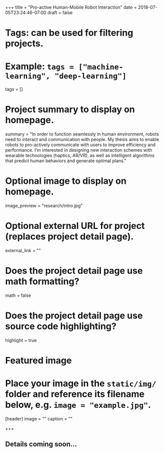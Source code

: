 +++
title = "Pro-active Human-Mobile Robot Interaction"
date = 2018-07-05T23:24:46-07:00
draft = false

# Tags: can be used for filtering projects.
# Example: `tags = ["machine-learning", "deep-learning"]`
tags = []

# Project summary to display on homepage.
summary = "In order to function seamlessly in human environment, robots need to interact and communication with people. My thesis aims to enable robots to pro-actively communicate with users to improve efficiency and performance. I'm interested in designing new interaction schemes with wearable technologies (haptics, AR/VR), as well as intelligent algorithms that predict human behaviors and generate optimal plans."

# Optional image to display on homepage.
image_preview = "research/intro.jpg"

# Optional external URL for project (replaces project detail page).
external_link = ""

# Does the project detail page use math formatting?
math = false

# Does the project detail page use source code highlighting?
highlight = true

# Featured image
# Place your image in the `static/img/` folder and reference its filename below, e.g. `image = "example.jpg"`.
[header]
image = ""
caption = ""

+++

<h2>Details coming soon...</h2>
